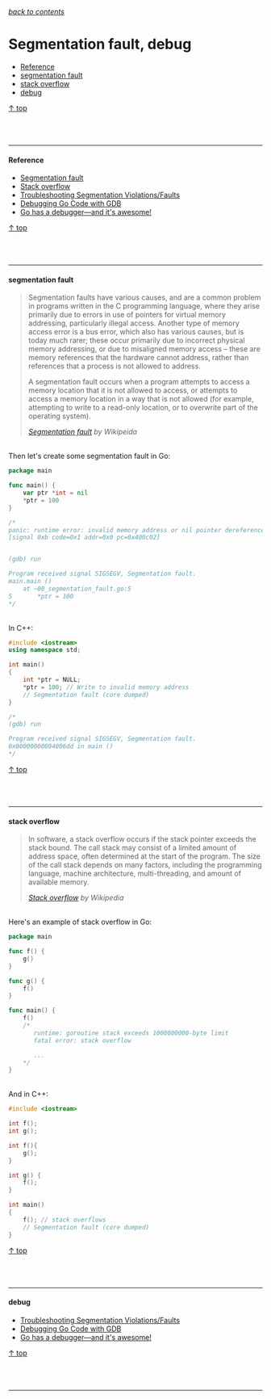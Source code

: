 [*back to contents*](https://github.com/gyuho/learn#contents)
<br>

# Segmentation fault, debug

- [Reference](#reference)
- [segmentation fault](#segmentation-fault)
- [stack overflow](#stack-overflow)
- [debug](#debug)

[↑ top](#segmentation-fault-debug)
<br><br><br><br>
<hr>







#### Reference

- [Segmentation fault](https://en.wikipedia.org/wiki/Segmentation_fault)
- [Stack overflow](https://en.wikipedia.org/wiki/Stack_overflow)
- [Troubleshooting Segmentation Violations/Faults](http://web.mit.edu/10.001/Web/Tips/tips_on_segmentation.html)
- [Debugging Go Code with GDB](https://golang.org/doc/gdb)
- [Go has a debugger—and it's awesome!](https://blog.cloudflare.com/go-has-a-debugger-and-its-awesome/)

[↑ top](#segmentation-fault-debug)
<br><br><br><br>
<hr>






#### segmentation fault

> Segmentation faults have various causes, and are a common problem in programs
> written in the C programming language, where they arise primarily due to
> errors in use of pointers for virtual memory addressing, particularly illegal
> access. Another type of memory access error is a bus error, which also has
> various causes, but is today much rarer; these occur primarily due to
> incorrect physical memory addressing, or due to misaligned memory access –
> these are memory references that the hardware cannot address, rather than
> references that a process is not allowed to address.
>
> A segmentation fault occurs when a program attempts to access a memory
> location that it is not allowed to access, or attempts to access a memory
> location in a way that is not allowed (for example, attempting to write to a
> read-only location, or to overwrite part of the operating system).
>
> [*Segmentation fault*](https://en.wikipedia.org/wiki/Segmentation_fault) *by
> Wikipeida*

<br>
Then let's create some segmentation fault in Go:

```go
package main

func main() {
	var ptr *int = nil
	*ptr = 100
}

/*
panic: runtime error: invalid memory address or nil pointer dereference
[signal 0xb code=0x1 addr=0x0 pc=0x400c02]


(gdb) run

Program received signal SIGSEGV, Segmentation fault.
main.main ()
    at ~00_segmentation_fault.go:5
5		*ptr = 100
*/

```

<br>
In C++:

```cpp
#include <iostream>
using namespace std;

int main()
{
	int *ptr = NULL;
	*ptr = 100; // Write to invalid memory address
	// Segmentation fault (core dumped)
}

/*
(gdb) run

Program received signal SIGSEGV, Segmentation fault.
0x00000000004006dd in main ()
*/

```

[↑ top](#segmentation-fault-debug)
<br><br><br><br>
<hr>









#### stack overflow

> In software, a stack overflow occurs if the stack pointer exceeds the stack
> bound. The call stack may consist of a limited amount of address space, often
> determined at the start of the program. The size of the call stack depends on
> many factors, including the programming language, machine architecture,
> multi-threading, and amount of available memory. 
>
> [*Stack overflow*](https://en.wikipedia.org/wiki/Stack_overflow) *by Wikipedia*

<br>
Here's an example of stack overflow in Go:

```go
package main

func f() {
	g()
}

func g() {
	f()
}

func main() {
	f()
	/*
	   runtime: goroutine stack exceeds 1000000000-byte limit
	   fatal error: stack overflow

	   ...
	*/
}

```

<br>
And in C++:

```cpp
#include <iostream>

int f();
int g();

int f(){
	g();
}

int g() {
	f();  
}

int main()
{
	f(); // stack overflows
	// Segmentation fault (core dumped)
}

```

[↑ top](#segmentation-fault-debug)
<br><br><br><br>
<hr>











#### debug

- [Troubleshooting Segmentation Violations/Faults](http://web.mit.edu/10.001/Web/Tips/tips_on_segmentation.html)
- [Debugging Go Code with GDB](https://golang.org/doc/gdb)
- [Go has a debugger—and it's awesome!](https://blog.cloudflare.com/go-has-a-debugger-and-its-awesome/)

[↑ top](#segmentation-fault-debug)
<br><br><br><br>
<hr>
